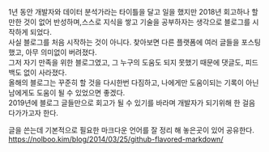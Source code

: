 1년 동안 개발자와 데이터 분석가라는 타이틀을 달고 일을 했지만 2018년 회고하나 할 만한 것이 없어 반성하며,스스로 지식을 쌓고 기술을 공부하자는 생각으로 블로그를 시작하게 되었다.  
사실 블로그를 처음 시작하는 것이 아니다. 찾아보면 다른 플랫폼에 여러 글들을 포스팅했고, 아무 의미없이 버려졌다.  
그저 자기 만족을 위한 블로그였고, 그 누구의 도움도 되지 못했기 때문에 댓글도, 피드백도 없이 사라졌다.  
올해의 블로그는 꾸준히 할 것을 다시한번 다짐하고, 나에게만 도움이되는 기록이 아닌 남에게도 도움이 될 수 있었으면 좋겠다.  
2019년에 블로그 글들만으로 회고가 될 수 있기를 바라며 개발자가 되기위해 한 걸음 다가가고자 한다.  

글을 쓴는데 기본적으로 필요한 마크다운 언어를 잘 정리 해 놓은곳이 있어 공유한다.
https://nolboo.kim/blog/2014/03/25/github-flavored-markdown/
